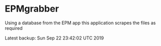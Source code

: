 # EPMgrabber
Using a database from the EPM app this application scrapes the files as required


Latest backup: Sun Sep 22 23:42:02 UTC 2019
